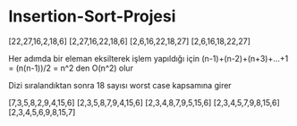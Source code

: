 ﻿# Insertion-Sort-Projesi

[22,27,16,2,18,6]
    [2,27,16,22,18,6]
    [2,6,16,22,18,27]
    [2,6,16,18,22,27]

Her adımda bir eleman eksilterek işlem yapıldığı için 
(n-1)+(n-2)+(n+3)+...+1 = (n(n-1))/2 = n^2  den O(n^2) olur

Dizi sıralandıktan sonra 18 sayısı worst case kapsamına girer

[7,3,5,8,2,9,4,15,6]
    [2,3,5,8,7,9,4,15,6]
    [2,3,4,8,7,9,5,15,6]
    [2,3,4,5,7,9,8,15,6]
    [2,3,4,5,6,9,8,15,7]

